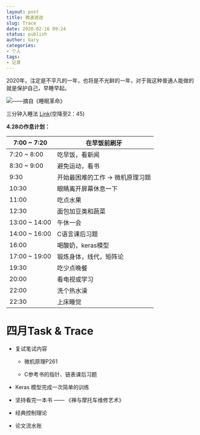 ```yaml
---
layout: post
title: 微波逐迹
slug: Trace
date: 2020-02-16 09:24
status: publish
author: Gary
categories: 
- 个人
tags: 
- 记录
---
```


2020年，注定是不平凡的一年，也将是不光鲜的一年，对于我这种普通人能做的就是保护自己，早睡早起。

<!--more-->

![——摘自《睡眠革命》](https://i.loli.net/2020/02/17/fSOMHRC2FPQsu8t.png)

三分钟入睡法 [Link](https://www.bilibili.com/video/av34610269)(空降至2：45)

**4.28の作息计划：**

| 7:00 ~ 7:20   | 在早饭前刷牙                    |
| ------------- | ------------------------------- |
| 7:20 ~ 8:00   | 吃早饭，看新闻                  |
| 8:30 ~ 9:00   | 避免运动，看书                  |
| 9:30          | 开始最困难的工作 → 微机原理习题 |
| 10:30         | 眼睛离开屏幕休息一下            |
| 11:00         | 吃点水果                        |
| 12:30         | 面包加豆类和蔬菜                |
| 13:00 ~ 14:00 | 午休一会                        |
| 14:00 ~ 16:00 | C语言课后习题                   |
| 16:00         | 喝酸奶，keras模型               |
| 17:00 ~ 19:00 | 锻炼身体，线代，矩阵论          |
| 19:30         | 吃少点晚餐                      |
| 20:00         | 看电视或学习                    |
| 22:00         | 洗个热水澡                      |
| 22:30         | 上床睡觉                        |


# 四月Task & Trace

- 复试笔试内容

    - 微机原理P261

    - C参考书的指针、链表课后习题

- Keras 模型完成一次简单的训练

- 坚持看完一本书 —— 《禅与摩托车维修艺术》

- 经典控制理论

- 论文流水账

